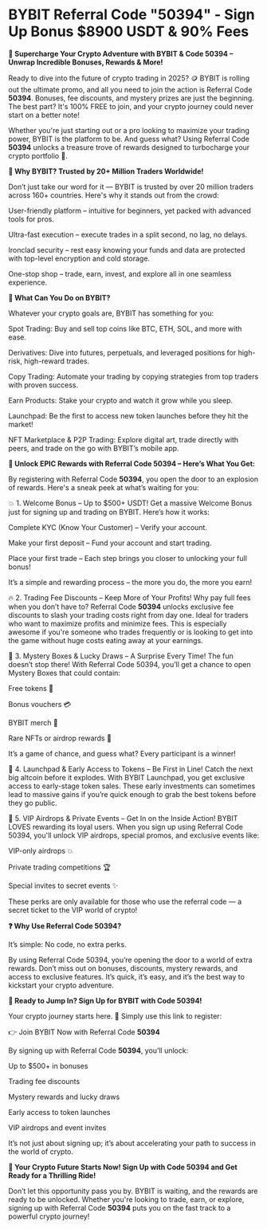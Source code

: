 # BYBIT Referral Code "50394" - Sign Up Bonus $8900 USDT & 90% Fees

**🌟 Supercharge Your Crypto Adventure with BYBIT & Code 50394 – Unwrap Incredible Bonuses, Rewards & More!**

Ready to dive into the future of crypto trading in 2025? 🪙 BYBIT is rolling out the ultimate promo, and all you need to join the action is Referral Code **50394**. Bonuses, fee discounts, and mystery prizes are just the beginning. The best part? It's 100% FREE to join, and your crypto journey could never start on a better note!

Whether you're just starting out or a pro looking to maximize your trading power, BYBIT is the platform to be. And guess what? Using Referral Code **50394** unlocks a treasure trove of rewards designed to turbocharge your crypto portfolio 🚀.

**🎯 Why BYBIT? Trusted by 20+ Million Traders Worldwide!**

Don’t just take our word for it — BYBIT is trusted by over 20 million traders across 160+ countries. Here's why it stands out from the crowd:

User-friendly platform – intuitive for beginners, yet packed with advanced tools for pros.

Ultra-fast execution – execute trades in a split second, no lag, no delays.

Ironclad security – rest easy knowing your funds and data are protected with top-level encryption and cold storage.

One-stop shop – trade, earn, invest, and explore all in one seamless experience.

**🚀 What Can You Do on BYBIT?**

Whatever your crypto goals are, BYBIT has something for you:

Spot Trading: Buy and sell top coins like BTC, ETH, SOL, and more with ease.

Derivatives: Dive into futures, perpetuals, and leveraged positions for high-risk, high-reward trades.

Copy Trading: Automate your trading by copying strategies from top traders with proven success.

Earn Products: Stake your crypto and watch it grow while you sleep.

Launchpad: Be the first to access new token launches before they hit the market!

NFT Marketplace & P2P Trading: Explore digital art, trade directly with peers, and trade on the go with BYBIT’s mobile app.

**🎁 Unlock EPIC Rewards with Referral Code 50394 – Here’s What You Get:**

By registering with Referral Code **50394**, you open the door to an explosion of rewards. Here's a sneak peek at what’s waiting for you:

💥 1. Welcome Bonus – Up to $500+ USDT!
Get a massive Welcome Bonus just for signing up and trading on BYBIT. Here’s how it works:

Complete KYC (Know Your Customer) – Verify your account.

Make your first deposit – Fund your account and start trading.

Place your first trade – Each step brings you closer to unlocking your full bonus!

It’s a simple and rewarding process – the more you do, the more you earn!

🔥 2. Trading Fee Discounts – Keep More of Your Profits!
Why pay full fees when you don’t have to? Referral Code **50394** unlocks exclusive fee discounts to slash your trading costs right from day one. Ideal for traders who want to maximize profits and minimize fees. This is especially awesome if you're someone who trades frequently or is looking to get into the game without huge costs eating away at your earnings.

🎁 3. Mystery Boxes & Lucky Draws – A Surprise Every Time!
The fun doesn’t stop there! With Referral Code 50394, you’ll get a chance to open Mystery Boxes that could contain:

Free tokens 💎

Bonus vouchers 💳

BYBIT merch 👕

Rare NFTs or airdrop rewards 🎨

It’s a game of chance, and guess what? Every participant is a winner!

🚀 4. Launchpad & Early Access to Tokens – Be First in Line!
Catch the next big altcoin before it explodes. With BYBIT Launchpad, you get exclusive access to early-stage token sales. These early investments can sometimes lead to massive gains if you’re quick enough to grab the best tokens before they go public.

🎉 5. VIP Airdrops & Private Events – Get In on the Inside Action!
BYBIT LOVES rewarding its loyal users. When you sign up using Referral Code 50394, you'll unlock VIP airdrops, special promos, and exclusive events like:

VIP-only airdrops 💥

Private trading competitions 🏆

Special invites to secret events ✨

These perks are only available for those who use the referral code — a secret ticket to the VIP world of crypto!

**❓ Why Use Referral Code 50394?**

It’s simple: No code, no extra perks.

By using Referral Code 50394, you’re opening the door to a world of extra rewards. Don’t miss out on bonuses, discounts, mystery rewards, and access to exclusive features. It’s quick, it’s easy, and it’s the best way to kickstart your crypto adventure.

**🌟 Ready to Jump In? Sign Up for BYBIT with Code 50394!**

Your crypto journey starts here. 🚀 Simply use this link to register:

👉 Join BYBIT Now with Referral Code **50394**

By signing up with Referral Code **50394**, you’ll unlock:

Up to $500+ in bonuses

Trading fee discounts

Mystery rewards and lucky draws

Early access to token launches

VIP airdrops and event invites

It’s not just about signing up; it’s about accelerating your path to success in the world of crypto.

**🏁 Your Crypto Future Starts Now! Sign Up with Code 50394 and Get Ready for a Thrilling Ride!**

Don’t let this opportunity pass you by. BYBIT is waiting, and the rewards are ready to be unlocked. Whether you're looking to trade, earn, or explore, signing up with Referral Code **50394** puts you on the fast track to a powerful crypto journey!
